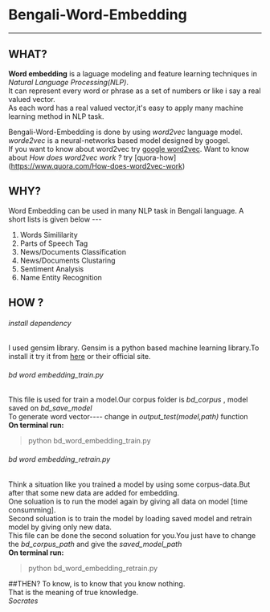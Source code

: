 # Bengali-Word-Embedding
------------------------------
## WHAT?
**Word embedding** is a laguage modeling and feature learning techniques in *Natural Language Processing(NLP)*.<br>
It can represent every word or phrase as a set of numbers or like i say a real valued vector.<br>
As each word has a real valued vector,it's easy to apply many machine learning method in NLP task.<br>

Bengali-Word-Embedding is done by using *word2vec* language model.
*worde2vec* is a neural-networks based model designed by googel.<br>
If you want to know about word2vec try [google word2vec](https://code.google.com/archive/p/word2vec/).
Want to know about *How does word2vec work ?* try [quora-how] (https://www.quora.com/How-does-word2vec-work) <br>

## WHY?
Word Embedding can be used in many NLP task in Bengali language. A short lists is given below ---<br>

1. Words Simililarity
2. Parts of Speech Tag
3. News/Documents Classification
4. News/Documents Clustaring
5. Sentiment Analysis
6. Name Entity Recognition

## HOW ?

###### install dependency
I used gensim library. Gensim is a python based machine learning library.To install it try it from [here](http://junya906.blogspot.com/2015/10/install-gensim-on-ubuntu-1404.html) or their official site.

###### bd word embedding_train.py
This file is used for train a model.Our corpus folder is *bd_corpus* , model saved on *bd_save_model* <br>
To generate word vector---- change in *output_test(model,path)* function<br>
**On terminal run:** 
>python bd_word_embedding_train.py
    
###### bd word embedding_retrain.py
Think a situation like you trained a model by using some corpus-data.But after that some new data are added for embedding.<br>
One soluation is to run the model again by giving all data on model [time consumming].<br>
Second soluation is to train the model by loading saved model and retrain model by giving only new data.<br>
This file can be done the second soluation for you.You just have to change the *bd_corpus_path* and give the *saved_model_path*<br>
**On terminal run:** 
>python bd_word_embedding_retrain.py
    


##THEN?
To know, is to know that you know nothing.<br>
That is the meaning of true knowledge.<br>
*Socrates*

